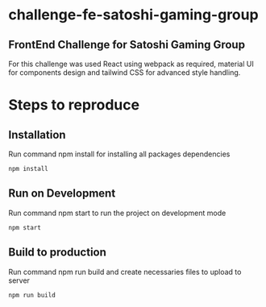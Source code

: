 # challenge-fe-satoshi-gaming-group
## FrontEnd Challenge for Satoshi Gaming Group
For this challenge was used React using webpack as required, material UI for components design and tailwind CSS for advanced style handling.

# Steps to reproduce
## Installation
Run command npm install for installing all packages dependencies
```
npm install
```
## Run on Development
Run command npm start to run the project on development mode
```
npm start
```
## Build to production
Run command npm run build and create necessaries files to upload to server
```
npm run build
```

